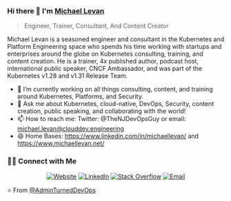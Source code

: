 ### Hi there 👋 I'm [Michael Levan](https://www.michaellevan.net)
> Engineer, Trainer, Consultant, And Content Creator




<div>
 <p>
Michael Levan is a seasoned engineer and consultant in the Kubernetes and Platform Engineering space who spends his time working with startups and enterprises around the globe on Kubernetes consulting, training, and content creation. He is a trainer, 4x published author, podcast host, international public speaker, CNCF Ambassador, and was part of the Kubernetes v1.28 and v1.31 Release Team.
   
   
- 🔭 I’m currently working on all things consulting, content, and training around Kubernetes, Platforms, and Security.
- 💬 Ask me about Kubernetes, cloud-native, DevOps, Security, content creation, public speaking, and collaborating with the world!
- 📫 How to reach me: Twitter: @TheNJDevOpsGuy or email: michael.levan@clouddev.engineering
- 😄 Home Bases: https://www.linkedin.com/in/michaellevan/ and https://www.michaellevan.net/

</p>
</div>



<h3> 🤝🏻 Connect with Me </h3>

<p align="center">
<a href="https://www.michaellevan.net" target="_blank"><img alt="Website" src="https://img.shields.io/badge/Website-www.michaellevan.net-blue?style=flat&logo=google-chrome"></a>
<a href="https://www.linkedin.com/in/michaellevan/" target="_blank"><img alt="LinkedIn" src="https://img.shields.io/badge/LinkedIn-@michaellevan-blue?style=flat&logo=linkedin"></a>
<a href="https://twitter.com/thenjdevopsguy" target="_blank"><img alt="Stack Overflow" src="https://img.shields.io/twitter/follow/thenjdevopsguy?style=social"></a>
<a href="mailto:michael.levan@clouddev.engineering"><img alt="Email" src="https://img.shields.io/badge/Email-michael.levan@clouddev.engineering-blue?style=flat&logo=gmail"></a>
</p>


⭐️ From [@AdminTurnedDevOps](https://github.com/adminturneddevops)
